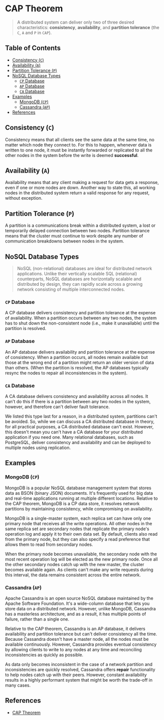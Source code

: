 # CAP Theorem

> A distributed system can deliver only two of three desired characteristics:
> **consistency**, **availability**, and **partition tolerance**
> (the `C`, `A` and `P` in `CAP`).

## Table of Contents

<!-- START doctoc generated TOC please keep comment here to allow auto update -->
<!-- DON'T EDIT THIS SECTION, INSTEAD RE-RUN doctoc TO UPDATE -->

- [Consistency (`C`)](#consistency-c)
- [Availability (`A`)](#availability-a)
- [Partition Tolerance (`P`)](#partition-tolerance-p)
- [NoSQL Database Types](#nosql-database-types)
  - [`CP` Database](#cp-database)
  - [`AP` Database](#ap-database)
  - [`CA` Database](#ca-database)
- [Examples](#examples)
  - [MongoDB (`CP`)](#mongodb-cp)
  - [Cassandra (`AP`)](#cassandra-ap)
- [References](#references)

<!-- END doctoc generated TOC please keep comment here to allow auto update -->

## Consistency (`C`)

Consistency means that all clients see the same data at the same time,
no matter which node they connect to.
For this to happen, whenever data is written to one node,
it must be instantly forwarded or replicated to all the other nodes in the system
before the write is deemed **successful**.

## Availability (`A`)

Availability means that any client making a request for data gets a response,
even if one or more nodes are down.
Another way to state this,
all working nodes in the distributed system return a valid response for any request,
without exception.

## Partition Tolerance (`P`)

A partition is a communications break within a distributed system,
a lost or temporarily delayed connection between two nodes.
Partition tolerance means that the cluster must continue to work
despite any number of communication breakdowns between nodes in the system.

## NoSQL Database Types

> NoSQL (non-relational) databases are ideal for distributed network applications.
> Unlike their vertically scalable SQL (relational) counterparts,
> NoSQL databases are horizontally scalable and distributed by design,
> they can rapidly scale across a growing network consisting of multiple interconnected nodes.

### `CP` Database

A CP database delivers consistency and partition tolerance at the expense of availability.
When a partition occurs between any two nodes,
the system has to shut down the non-consistent node (i.e., make it unavailable)
until the partition is resolved.

### `AP` Database

An AP database delivers availability and partition tolerance at the expense of consistency.
When a partition occurs, all nodes remain available
but those at the wrong end of a partition might return an older version of data than others.
(When the partition is resolved,
the AP databases typically resync the nodes to repair all inconsistencies in the system).

### `CA` Database

A CA database delivers consistency and availability across all nodes.
It can't do this if there is a partition between any two nodes in the system,
however, and therefore can't deliver fault tolerance.

We listed this type last for a reason, in a distributed system, partitions can't be avoided.
So, while we can discuss a CA distributed database in theory, for all practical purposes,
a CA distributed database can't exist.
However, this doesn't mean you can't have a CA database
for your distributed application if you need one.
Many relational databases, such as PostgreSQL,
deliver consistency and availability and can be deployed to multiple nodes using replication.

## Examples

### MongoDB (`CP`)

MongoDB is a popular NoSQL database management system that stores data as BSON (binary JSON) documents.
It's frequently used for big data and real-time applications running at multiple different locations.
Relative to the CAP theorem, MongoDB is a CP data store,
it resolves network partitions by maintaining consistency,
while compromising on availability.

MongoDB is a single-master system,
each replica set can have only one primary node that receives all the write operations.
All other nodes in the same replica set are secondary nodes
that replicate the primary node's operation log and apply it to their own data set.
By default, clients also read from the primary node,
but they can also specify a read preference that allows them to read from secondary nodes.

When the primary node becomes unavailable,
the secondary node with the most recent operation log will be elected as the new primary node.
Once all the other secondary nodes catch up with the new master,
the cluster becomes available again.
As clients can't make any write requests during this interval,
the data remains consistent across the entire network.

### Cassandra (`AP`)

Apache Cassandra is an open source NoSQL database maintained by the Apache Software Foundation.
It's a wide-column database that lets you store data on a distributed network.
However, unlike MongoDB, Cassandra has a masterless architecture,
and as a result, it has multiple points of failure, rather than a single one.

Relative to the CAP theorem, Cassandra is an AP database,
it delivers availability and partition tolerance but can't deliver consistency all the time.
Because Cassandra doesn't have a master node,
all the nodes must be available continuously.
However, Cassandra provides eventual consistency
by allowing clients to write to any nodes at any time
and reconciling inconsistencies as quickly as possible.

As data only becomes inconsistent in the case of
a network partition and inconsistencies are quickly resolved,
Cassandra offers **repair** functionality to help nodes catch up with their peers.
However, constant availability results in a highly performant system
that might be worth the trade-off in many cases.

## References

- [CAP Theorem](https://www.ibm.com/cloud/learn/cap-theorem)
